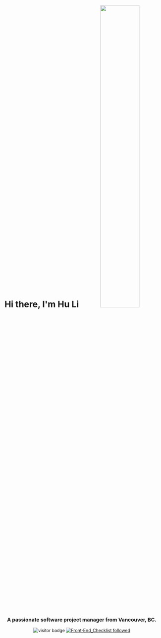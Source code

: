 <div align="center">

<h1> Hi there, I'm Hu Li <img src="https://media.giphy.com/media/hvRJCLFzcasrR4ia7z/giphy.gif" style="width: 50%;"> </h1>
<h3 align="center">A passionate software project manager from Vancouver, BC.</h3>

![visitor badge](https://visitor-badge.glitch.me/badge?page_id=skyz03.visitor-badge) 
[![Front‑End_Checklist followed](https://img.shields.io/badge/Front‑End_Checklist-followed-brightgreen.svg)](https://github.com/thedaviddias/Front-End-Checklist/)
</div>



<!--
**hul08/hul08** is a ✨ _special_ ✨ repository because its `README.md` (this file) appears on your GitHub profile.

Here are some ideas to get you started:

- 🔭 I’m currently working on ...
- 🌱 I’m currently learning ...
- 👯 I’m looking to collaborate on ...
- 🤔 I’m looking for help with ...
- 💬 Ask me about ...
- 📫 How to reach me: ...
- 😄 Pronouns: ...
- ⚡ Fun fact: ...
-->
